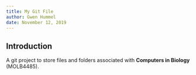 ```yaml
---
title: My Git File
author: Gwen Hummel
date: November 12, 2019
---
```


## Introduction
A git project to store files and folders associated with **Computers in Biology** (MOLB4485).
